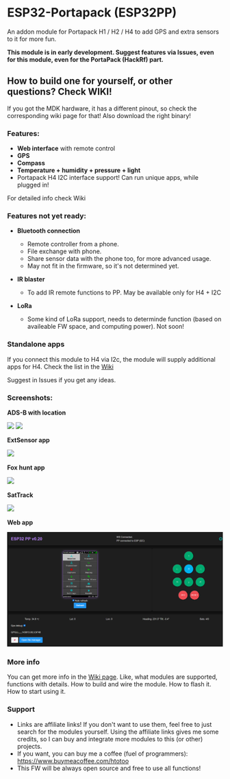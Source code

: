 # ESP32-Portapack (ESP32PP)
An addon module for Portapack H1 / H2 / H4 to add GPS and extra sensors to it for more fun.

**This module is in early development. Suggest features via Issues, even for this module, even for the PortaPack (HackRf) part.**

## How to build one for yourself, or other questions? Check WIKI!
If you got the MDK hardware, it has a different pinout, so check the corresponding wiki page for that! Also download the right binary!


### Features:

- **Web interface** with remote control
- **GPS**
- **Compass**
- **Temperature + humidity + pressure + light**
- Portapack H4 I2C interface support! Can run unique apps, while plugged in!

For detailed info check Wiki

### Features not yet ready: 

- **Bluetooth connection**
  - Remote controller from a phone.
  - File exchange with phone.
  - Share sensor data with the phone too, for more advanced usage.
  - May not fit in the firmware, so it's not determined yet.

- **IR blaster**
  - To add IR remote functions to PP. May be available only for H4 + I2C

- **LoRa**
  - Some kind of LoRa support, needs to determinde function (based on availeable FW space, and computing power). Not soon!

### Standalone apps
If you connect this module to H4 via I2c, the module will supply additional apps for H4. Check the list in the [Wiki](https://github.com/htotoo/ESP32-Portapack/wiki/I2C-apps-for-H4)

Suggest in Issues if you get any ideas.


### Screenshots:
**ADS-B with location**

![](https://github.com/htotoo/ESP32-Portapack/blob/main/ScreenShots/ADSB_mycoords.png?raw=true)  ![](https://github.com/htotoo/ESP32-Portapack/blob/main/ScreenShots/ADSB_mycoords_with_orientation.png?raw=true)

**ExtSensor app**

![](https://github.com/htotoo/ESP32-Portapack/blob/main/ScreenShots/ExtSensorTester.png?raw=true)


**Fox hunt app**

![](https://github.com/htotoo/ESP32-Portapack/blob/main/ScreenShots/foxhunt.png?raw=true)


**SatTrack**

![](https://github.com/htotoo/ESP32-Portapack/blob/main/ScreenShots/sattrack.png?raw=true)


**Web app**

![](https://github.com/htotoo/ESP32-Portapack/blob/main/ScreenShots/esp32pp_web.png?raw=true)



### More info
You can get more info in the [Wiki page](https://github.com/htotoo/ESP32-Portapack/wiki). Like, what modules are supported, functions with details. How to build and wire the module. How to flash it. How to start using it.
 

### Support
- Links are affiliate links! If you don't want to use them, feel free to just search for the modules yourself. Using the affiliate links gives me some credits, so I can buy and integrate more modules to this (or other) projects.
- If you want, you can buy me a coffee (fuel of programmers): https://www.buymeacoffee.com/htotoo
- This FW will be always open source and free to use all functions!
